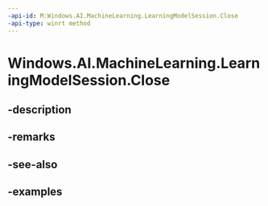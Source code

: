 ```yaml
---
-api-id: M:Windows.AI.MachineLearning.LearningModelSession.Close
-api-type: winrt method
---
```


<!-- Method syntax.
public void LearningModelSession.Close()
-->

# Windows.AI.MachineLearning.LearningModelSession.Close

## -description

## -remarks

## -see-also

## -examples

